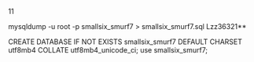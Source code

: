 11


mysqldump -u root -p smallsix_smurf7 > smallsix_smurf7.sql
Lzz36321**

CREATE DATABASE IF NOT EXISTS smallsix_smurf7 DEFAULT CHARSET utf8mb4 COLLATE utf8mb4_unicode_ci;
use smallsix_smurf7;